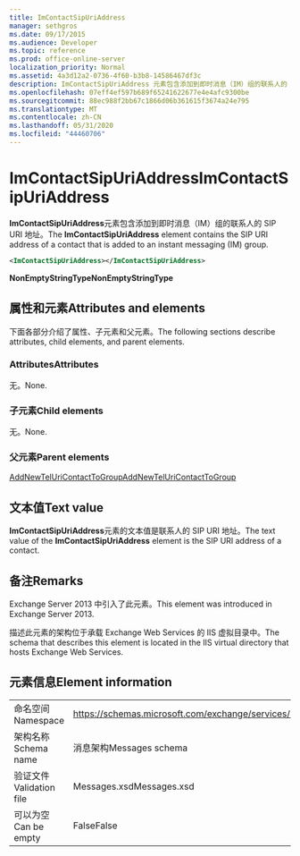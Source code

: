 ```yaml
---
title: ImContactSipUriAddress
manager: sethgros
ms.date: 09/17/2015
ms.audience: Developer
ms.topic: reference
ms.prod: office-online-server
localization_priority: Normal
ms.assetid: 4a3d12a2-0736-4f60-b3b8-14586467df3c
description: ImContactSipUriAddress 元素包含添加到即时消息（IM）组的联系人的 SIP URI 地址。
ms.openlocfilehash: 07eff4ef597b689f65241622677e4e4afc9300be
ms.sourcegitcommit: 88ec988f2bb67c1866d06b361615f3674a24e795
ms.translationtype: MT
ms.contentlocale: zh-CN
ms.lasthandoff: 05/31/2020
ms.locfileid: "44460706"
---
```

# <a name="imcontactsipuriaddress"></a><span data-ttu-id="1cb9f-103">ImContactSipUriAddress</span><span class="sxs-lookup"><span data-stu-id="1cb9f-103">ImContactSipUriAddress</span></span>

<span data-ttu-id="1cb9f-104">**ImContactSipUriAddress**元素包含添加到即时消息（IM）组的联系人的 SIP URI 地址。</span><span class="sxs-lookup"><span data-stu-id="1cb9f-104">The **ImContactSipUriAddress** element contains the SIP URI address of a contact that is added to an instant messaging (IM) group.</span></span> 
  
```XML
<ImContactSipUriAddress></ImContactSipUriAddress>
```

 <span data-ttu-id="1cb9f-105">**NonEmptyStringType**</span><span class="sxs-lookup"><span data-stu-id="1cb9f-105">**NonEmptyStringType**</span></span>
## <a name="attributes-and-elements"></a><span data-ttu-id="1cb9f-106">属性和元素</span><span class="sxs-lookup"><span data-stu-id="1cb9f-106">Attributes and elements</span></span>

<span data-ttu-id="1cb9f-107">下面各部分介绍了属性、子元素和父元素。</span><span class="sxs-lookup"><span data-stu-id="1cb9f-107">The following sections describe attributes, child elements, and parent elements.</span></span>
  
### <a name="attributes"></a><span data-ttu-id="1cb9f-108">Attributes</span><span class="sxs-lookup"><span data-stu-id="1cb9f-108">Attributes</span></span>

<span data-ttu-id="1cb9f-109">无。</span><span class="sxs-lookup"><span data-stu-id="1cb9f-109">None.</span></span>
  
### <a name="child-elements"></a><span data-ttu-id="1cb9f-110">子元素</span><span class="sxs-lookup"><span data-stu-id="1cb9f-110">Child elements</span></span>

<span data-ttu-id="1cb9f-111">无。</span><span class="sxs-lookup"><span data-stu-id="1cb9f-111">None.</span></span>
  
### <a name="parent-elements"></a><span data-ttu-id="1cb9f-112">父元素</span><span class="sxs-lookup"><span data-stu-id="1cb9f-112">Parent elements</span></span>

[<span data-ttu-id="1cb9f-113">AddNewTelUriContactToGroup</span><span class="sxs-lookup"><span data-stu-id="1cb9f-113">AddNewTelUriContactToGroup</span></span>](addnewteluricontacttogroup.md)
  
## <a name="text-value"></a><span data-ttu-id="1cb9f-114">文本值</span><span class="sxs-lookup"><span data-stu-id="1cb9f-114">Text value</span></span>

<span data-ttu-id="1cb9f-115">**ImContactSipUriAddress**元素的文本值是联系人的 SIP URI 地址。</span><span class="sxs-lookup"><span data-stu-id="1cb9f-115">The text value of the **ImContactSipUriAddress** element is the SIP URI address of a contact.</span></span> 
  
## <a name="remarks"></a><span data-ttu-id="1cb9f-116">备注</span><span class="sxs-lookup"><span data-stu-id="1cb9f-116">Remarks</span></span>

<span data-ttu-id="1cb9f-117">Exchange Server 2013 中引入了此元素。</span><span class="sxs-lookup"><span data-stu-id="1cb9f-117">This element was introduced in Exchange Server 2013.</span></span>
  
<span data-ttu-id="1cb9f-118">描述此元素的架构位于承载 Exchange Web Services 的 IIS 虚拟目录中。</span><span class="sxs-lookup"><span data-stu-id="1cb9f-118">The schema that describes this element is located in the IIS virtual directory that hosts Exchange Web Services.</span></span>
  
## <a name="element-information"></a><span data-ttu-id="1cb9f-119">元素信息</span><span class="sxs-lookup"><span data-stu-id="1cb9f-119">Element information</span></span>

|||
|:-----|:-----|
|<span data-ttu-id="1cb9f-120">命名空间</span><span class="sxs-lookup"><span data-stu-id="1cb9f-120">Namespace</span></span>  <br/> |https://schemas.microsoft.com/exchange/services/2006/messages  <br/> |
|<span data-ttu-id="1cb9f-121">架构名称</span><span class="sxs-lookup"><span data-stu-id="1cb9f-121">Schema name</span></span>  <br/> |<span data-ttu-id="1cb9f-122">消息架构</span><span class="sxs-lookup"><span data-stu-id="1cb9f-122">Messages schema</span></span>  <br/> |
|<span data-ttu-id="1cb9f-123">验证文件</span><span class="sxs-lookup"><span data-stu-id="1cb9f-123">Validation file</span></span>  <br/> |<span data-ttu-id="1cb9f-124">Messages.xsd</span><span class="sxs-lookup"><span data-stu-id="1cb9f-124">Messages.xsd</span></span>  <br/> |
|<span data-ttu-id="1cb9f-125">可以为空</span><span class="sxs-lookup"><span data-stu-id="1cb9f-125">Can be empty</span></span>  <br/> |<span data-ttu-id="1cb9f-126">False</span><span class="sxs-lookup"><span data-stu-id="1cb9f-126">False</span></span>  <br/> |
   

